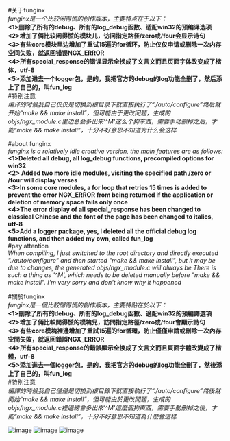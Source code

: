 #关于funginx  
*funginx是一个比较闲得慌的创作版本，主要特点在于以下：*  
  **<1>删除了所有的debug、所有的log_debug函数、适配win32的预编译选项**  
  **<2>增加了俩比较闲得慌的模块儿，访问指定路径/zero或/four会显示诗句**  
  **<3>有些core模块里边增加了重试15遍的for循环，防止仅仅申请或删除一次内存空间失败，就返回错误NGX_ERROR**  
  **<4>所有special_response的错误显示全换成了文言文而且页面字体改变成了楷体，utf-8**  
  **<5>添加进去一个logger包，是的，我把官方的debug的log功能全删了，然后添上了自己的，叫fun_log**  
#特别注意  
*编译的时候我自己仅仅是切换到根目录下就直接执行了“./auto/configure”然后就开始“make && make install”，但可能由于更改问题，生成的objs/ngx_module.c里边总会多出来'^M'这么个狗东西，需要手动删掉之后，才能“make && make install”，十分不好意思不知道为什么会这样*


#about funginx  
*funginx is a relatively idle creative version, the main features are as follows:*  
  **<1>Deleted all debug, all log_debug functions, precompiled options for win32**  
  **<2> Added two more idle modules, visiting the specified path /zero or /four will display verses**  
  **<3>In some core modules, a for loop that retries 15 times is added to prevent the error NGX_ERROR from being returned if the application or deletion of memory space fails only once**  
  **<4>The error display of all special_response has been changed to classical Chinese and the font of the page has been changed to italics, utf-8**  
  **<5>Add a logger package, yes, I deleted all the official debug log functions, and then added my own, called fun_log**  
#pay attention  
*When compiling, I just switched to the root directory and directly executed "./auto/configure" and then started "make && make install", but it may be due to changes, the generated objs/ngx_module.c will always be There is such a thing as '^M', which needs to be deleted manually before "make && make install". I'm very sorry and don't know why it happened*


#關於funginx  
*funginx是一個比較閒得慌的創作版本，主要特點在於以下：*  
  **<1>刪除了所有的debug、所有的log_debug函數、適配win32的預編譯選項**  
  **<2>增加了倆比較閒得慌的模塊兒，訪問指定路徑/zero或/four會顯示詩句**  
  **<3>有些core模塊裡邊增加了重試15遍的for循環，防止僅僅申請或刪除一次內存空間失敗，就返回錯誤NGX_ERROR**  
  **<4>所有special_response的錯誤顯示全換成了文言文而且頁面字體改變成了楷體，utf-8**  
  **<5>添加進去一個logger包，是的，我把官方的debug的log功能全刪了，然後添上了自己的，叫fun_log**  
#特別注意  
*編譯的時候我自己僅僅是切換到根目錄下就直接執行了“./auto/configure”然後就開始“make && make install”，但可能由於更改問題，生成的objs/ngx_module.c裡邊總會多出來'^M'這麼個狗東西，需要手動刪掉之後，才能“make && make install”，十分不好意思不知道為什麼會這樣*


 ![image](https://user-images.githubusercontent.com/125577583/221465212-cae7b33d-6d2b-4ef3-9106-3282db6e44dc.png)
 ![image](https://user-images.githubusercontent.com/125577583/221465241-9ba6bc4a-7c80-4b40-a092-8f896bb5dcc2.png)
 ![image](https://user-images.githubusercontent.com/125577583/221465274-8c5bb486-c205-4a03-9102-bed0bcb0f1b6.png)
